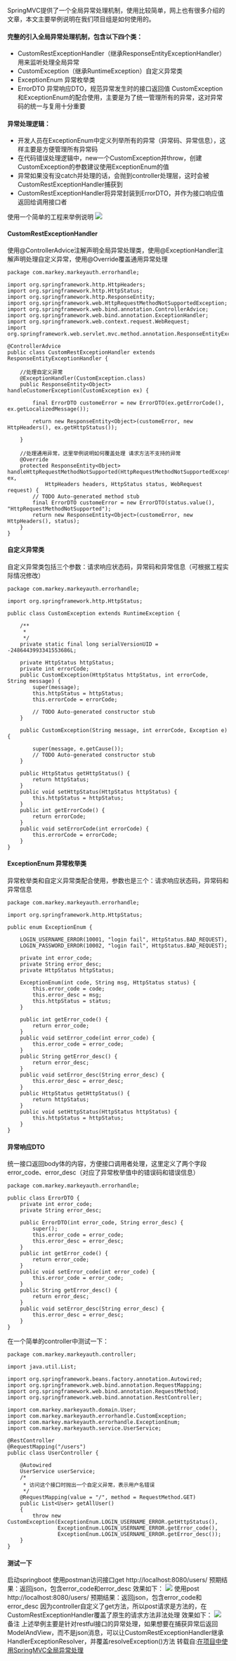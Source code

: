 SpringMVC提供了一个全局异常处理机制，使用比较简单，网上也有很多介绍的文章，本文主要举例说明在我们项目组是如何使用的。
#### 完整的引入全局异常处理机制，包含以下四个类：
- CustomRestExceptionHandler（继承ResponseEntityExceptionHandler）用来监听处理全局异常
- CustomException（继承RuntimeException）自定义异常类
- ExceptionEnum 异常枚举类
- ErrorDTO 异常响应DTO，规范异常发生时的接口返回值
CustomException和ExceptionEnum的配合使用，主要是为了统一管理所有的异常，这对异常码的统一与复用十分重要

#### 异常处理逻辑：
- 开发人员在ExceptionEnum中定义列举所有的异常（异常码、异常信息），这样主要是方便管理所有异常码
- 在代码错误处理逻辑中，new一个CustomException并throw，创建CustomException的参数建议使用ExceptionEnum的值
- 异常如果没有没catch并处理的话，会抛到controller处理层，这时会被CustomRestExceptionHandler捕获到
- CustomRestExceptionHandler将异常封装到ErrorDTO，并作为接口响应值返回给调用接口者

使用一个简单的工程来举例说明
![](https://ws2.sinaimg.cn/large/006tKfTcgy1g1ocoe77y3j30af07ejs8.jpg)
#### CustomRestExceptionHandler
使用@ControllerAdvice注解声明全局异常处理类，使用@ExceptionHandler注解声明处理自定义异常，使用@Override覆盖通用异常处理

```
package com.markey.markeyauth.errorhandle;

import org.springframework.http.HttpHeaders;
import org.springframework.http.HttpStatus;
import org.springframework.http.ResponseEntity;
import org.springframework.web.HttpRequestMethodNotSupportedException;
import org.springframework.web.bind.annotation.ControllerAdvice;
import org.springframework.web.bind.annotation.ExceptionHandler;
import org.springframework.web.context.request.WebRequest;
import org.springframework.web.servlet.mvc.method.annotation.ResponseEntityExceptionHandler;

@ControllerAdvice
public class CustomRestExceptionHandler extends ResponseEntityExceptionHandler {

    //处理自定义异常
    @ExceptionHandler(CustomException.class)
    public ResponseEntity<Object> handleCustomerException(CustomException ex) {

        final ErrorDTO customeError = new ErrorDTO(ex.getErrorCode(), ex.getLocalizedMessage());

        return new ResponseEntity<Object>(customeError, new HttpHeaders(), ex.getHttpStatus());

    }

    //处理通用异常，这里举例说明如何覆盖处理 请求方法不支持的异常
    @Override
    protected ResponseEntity<Object> handleHttpRequestMethodNotSupported(HttpRequestMethodNotSupportedException ex,
            HttpHeaders headers, HttpStatus status, WebRequest request) {
        // TODO Auto-generated method stub
        final ErrorDTO customeError = new ErrorDTO(status.value(), "HttpRequestMethodNotSupported");
        return new ResponseEntity<Object>(customeError, new HttpHeaders(), status);
    }
}
```
#### 自定义异常类
自定义异常类包括三个参数：请求响应状态码，异常码和异常信息（可根据工程实际情况修改）

```
package com.markey.markeyauth.errorhandle;

import org.springframework.http.HttpStatus;

public class CustomException extends RuntimeException {

    /**
     * 
     */
    private static final long serialVersionUID = -2486443993341553686L;

    private HttpStatus httpStatus;
    private int errorCode;
    public CustomException(HttpStatus httpStatus, int errorCode, String message) {
        super(message);
        this.httpStatus = httpStatus;
        this.errorCode = errorCode;
        
        // TODO Auto-generated constructor stub
    }
    
    public CustomException(String message, int errorCode, Exception e) {
        
        super(message, e.getCause());
        // TODO Auto-generated constructor stub
    }

    public HttpStatus getHttpStatus() {
        return httpStatus;
    }
    public void setHttpStatus(HttpStatus httpStatus) {
        this.httpStatus = httpStatus;
    }
    public int getErrorCode() {
        return errorCode;
    }
    public void setErrorCode(int errorCode) {
        this.errorCode = errorCode;
    }
}
```
#### ExceptionEnum 异常枚举类
异常枚举类和自定义异常类配合使用，参数也是三个：请求响应状态码，异常码和异常信息

```
package com.markey.markeyauth.errorhandle;

import org.springframework.http.HttpStatus;

public enum ExceptionEnum {

    LOGIN_USERNAME_ERROR(10001, "login fail", HttpStatus.BAD_REQUEST),
    LOGIN_PASSWORD_ERROR(10002, "login fail", HttpStatus.BAD_REQUEST);
    
    private int error_code;
    private String error_desc;
    private HttpStatus httpStatus;

    ExceptionEnum(int code, String msg, HttpStatus status) {
        this.error_code = code;
        this.error_desc = msg;
        this.httpStatus = status;
    }

    public int getError_code() {
        return error_code;
    }
    public void setError_code(int error_code) {
        this.error_code = error_code;
    }
    public String getError_desc() {
        return error_desc;
    }
    public void setError_desc(String error_desc) {
        this.error_desc = error_desc;
    }
    public HttpStatus getHttpStatus() {
        return httpStatus;
    }
    public void setHttpStatus(HttpStatus httpStatus) {
        this.httpStatus = httpStatus;
    }
}
```
#### 异常响应DTO
统一接口返回body体的内容，方便接口调用者处理，这里定义了两个字段error_code、error_desc（对应了异常枚举值中的错误码和错误信息）

```
package com.markey.markeyauth.errorhandle;

public class ErrorDTO {
    private int error_code;
    private String error_desc;
    
    public ErrorDTO(int error_code, String error_desc) {
        super();
        this.error_code = error_code;
        this.error_desc = error_desc;
    }
    public int getError_code() {
        return error_code;
    }
    public void setError_code(int error_code) {
        this.error_code = error_code;
    }
    public String getError_desc() {
        return error_desc;
    }
    public void setError_desc(String error_desc) {
        this.error_desc = error_desc;
    }
}
```
在一个简单的controller中测试一下：

```
package com.markey.markeyauth.controller;

import java.util.List;

import org.springframework.beans.factory.annotation.Autowired;
import org.springframework.web.bind.annotation.RequestMapping;
import org.springframework.web.bind.annotation.RequestMethod;
import org.springframework.web.bind.annotation.RestController;

import com.markey.markeyauth.domain.User;
import com.markey.markeyauth.errorhandle.CustomException;
import com.markey.markeyauth.errorhandle.ExceptionEnum;
import com.markey.markeyauth.service.UserService;

@RestController
@RequestMapping("/users")
public class UserController {

    @Autowired
    UserService userService;
    /*
     * 访问这个接口时抛出一个自定义异常，表示用户名错误
     */
    @RequestMapping(value = "/", method = RequestMethod.GET)
    public List<User> getAllUser()
    {
        throw new CustomException(ExceptionEnum.LOGIN_USERNAME_ERROR.getHttpStatus(), 
                ExceptionEnum.LOGIN_USERNAME_ERROR.getError_code(),
                ExceptionEnum.LOGIN_USERNAME_ERROR.getError_desc());
    }
}
```
#### 测试一下
启动springboot
使用postman访问接口get http://localhost:8080/users/ 预期结果：返回json，包含error_code和error_desc
效果如下：
![](https://ws4.sinaimg.cn/large/006tKfTcgy1g1ofq82g6sj30ta0bi3zq.jpg)
使用post http://localhost:8080/users/ 预期结果：返回json，包含error_code和error_desc
因为controller自定义了get方法，所以post请求是方法的，在CustomRestExceptionHandler覆盖了原生的请求方法非法处理
效果如下：
![](https://ws4.sinaimg.cn/large/006tKfTcgy1g1ofqjyolvj30tf0bx0u2.jpg)
备注
上述举例主要是针对restful接口的异常处理，如果想要在捕获异常后返回ModelAndView，而不是json消息，可以让CustomRestExceptionHandler继承HandlerExceptionResolver，并覆盖resolveException()方法
转载自:[在项目中使用SpringMVC全局异常处理](http://markey.cc/2018/05/10/%E5%9C%A8%E9%A1%B9%E7%9B%AE%E4%B8%AD%E4%BD%BF%E7%94%A8SpringMVC%E5%85%A8%E5%B1%80%E5%BC%82%E5%B8%B8/)


